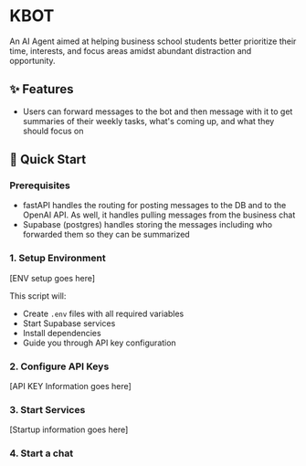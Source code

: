 # KBOT

An AI Agent aimed at helping business school students better prioritize their time, interests, and focus areas amidst abundant distraction and opportunity.

## ✨ Features

- Users can forward messages to the bot and then message with it to get summaries of their weekly tasks, what's coming up, and what they should focus on

## 🚀 Quick Start

### Prerequisites

- fastAPI handles the routing for posting messages to the DB and to the OpenAI API. As well, it handles pulling messages from the business chat
- Supabase (postgres) handles storing the messages including who forwarded them so they can be summarized

### 1. Setup Environment

[ENV setup goes here]

This script will:

- Create `.env` files with all required variables
- Start Supabase services
- Install dependencies
- Guide you through API key configuration

### 2. Configure API Keys

[API KEY Information goes here]

### 3. Start Services

[Startup information goes here]

### 4. Start a chat
